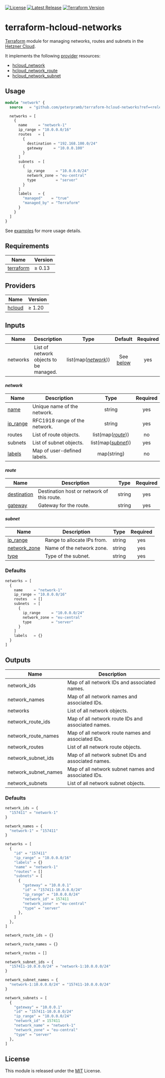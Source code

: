 [![License](https://img.shields.io/github/license/peterpramb/terraform-hcloud-networks)](https://github.com/peterpramb/terraform-hcloud-networks/blob/master/LICENSE)
[![Latest Release](https://img.shields.io/github/v/release/peterpramb/terraform-hcloud-networks?sort=semver)](https://github.com/peterpramb/terraform-hcloud-networks/releases/latest)
[![Terraform Version](https://img.shields.io/badge/terraform-%E2%89%A5%200.13.0-623ce4)](https://www.terraform.io)


# terraform-hcloud-networks

[Terraform](https://www.terraform.io) module for managing networks, routes and subnets in the [Hetzner Cloud](https://www.hetzner.com/cloud).

It implements the following [provider](#providers) resources:

- [hcloud_network](https://registry.terraform.io/providers/hetznercloud/hcloud/latest/docs/resources/network)
- [hcloud_network_route](https://registry.terraform.io/providers/hetznercloud/hcloud/latest/docs/resources/network_route)
- [hcloud_network_subnet](https://registry.terraform.io/providers/hetznercloud/hcloud/latest/docs/resources/network_subnet)


## Usage

```terraform
module "network" {
  source   = "github.com/peterpramb/terraform-hcloud-networks?ref=<release>"

  networks = [
    {
      name     = "network-1"
      ip_range = "10.0.0.0/16"
      routes   = [
        {
          destination = "192.168.100.0/24"
          gateway     = "10.0.0.100"
        }
      ]
      subnets  = [
        {
          ip_range     = "10.0.0.0/24"
          network_zone = "eu-central"
          type         = "server"
        }
      ]
      labels   = {
        "managed"    = "true"
        "managed_by" = "Terraform"
      }
    }
  ]
}
```

See [examples](https://github.com/peterpramb/terraform-hcloud-networks/blob/master/examples) for more usage details.


## Requirements

| Name | Version |
|------|---------|
| [terraform](https://www.terraform.io) | &ge; 0.13 |


## Providers

| Name | Version |
|------|---------|
| [hcloud](https://registry.terraform.io/providers/hetznercloud/hcloud) | &ge; 1.20 |


## Inputs

| Name | Description | Type | Default | Required |
|------|-------------|:----:|:-------:|:--------:|
| networks | List of network objects to be managed. | list(map([*network*](#network))) | See [below](#defaults) | yes |


#### *network*

| Name | Description | Type | Required |
|------|-------------|:----:|:--------:|
| [name](https://registry.terraform.io/providers/hetznercloud/hcloud/latest/docs/resources/network#name) | Unique name of the network. | string | yes |
| [ip\_range](https://registry.terraform.io/providers/hetznercloud/hcloud/latest/docs/resources/network#ip_range) | RFC1918 range of the network. | string | yes |
| routes | List of route objects. | list(map([*route*](#route))) | no |
| subnets | List of subnet objects. | list(map([*subnet*](#subnet))) | yes |
| [labels](https://registry.terraform.io/providers/hetznercloud/hcloud/latest/docs/resources/network#labels) | Map of user-defined labels. | map(string) | no |


#### *route*

| Name | Description | Type | Required |
|------|-------------|:----:|:--------:|
| [destination](https://registry.terraform.io/providers/hetznercloud/hcloud/latest/docs/resources/network_route#destination) | Destination host or network of this route. | string | yes |
| [gateway](https://registry.terraform.io/providers/hetznercloud/hcloud/latest/docs/resources/network_route#gateway) | Gateway for the route. | string | yes |


#### *subnet*

| Name | Description | Type | Required |
|------|-------------|:----:|:--------:|
| [ip_range](https://registry.terraform.io/providers/hetznercloud/hcloud/latest/docs/resources/network_subnet#ip_range) | Range to allocate IPs from. | string | yes |
| [network\_zone](https://registry.terraform.io/providers/hetznercloud/hcloud/latest/docs/resources/network_subnet#network_zone) | Name of the network zone. | string | yes |
| [type](https://registry.terraform.io/providers/hetznercloud/hcloud/latest/docs/resources/network_subnet#type) | Type of the subnet. | string | yes |


### Defaults

```terraform
networks = [
  {
    name     = "network-1"
    ip_range = "10.0.0.0/16"
    routes   = []
    subnets  = [
      {
        ip_range     = "10.0.0.0/24"
        network_zone = "eu-central"
        type         = "server"
      }
    ]
    labels   = {}
  }
]
```


## Outputs

| Name | Description |
|------|-------------|
| network\_ids | Map of all network IDs and associated names. |
| network\_names | Map of all network names and associated IDs. |
| networks | List of all network objects. |
| network\_route\_ids | Map of all network route IDs and associated names. |
| network\_route\_names | Map of all network route names and associated IDs. |
| network\_routes | List of all network route objects. |
| network\_subnet\_ids | Map of all network subnet IDs and associated names. |
| network\_subnet\_names | Map of all network subnet names and associated IDs. |
| network\_subnets | List of all network subnet objects. |


### Defaults

```terraform
network_ids = {
  "157411" = "network-1"
}

network_names = {
  "network-1" = "157411"
}

networks = [
  {
    "id" = "157411"
    "ip_range" = "10.0.0.0/16"
    "labels" = {}
    "name" = "network-1"
    "routes" = []
    "subnets" = [
      {
        "gateway" = "10.0.0.1"
        "id" = "157411-10.0.0.0/24"
        "ip_range" = "10.0.0.0/24"
        "network_id" = 157411
        "network_zone" = "eu-central"
        "type" = "server"
      },
    ]
  },
]

network_route_ids = {}

network_route_names = {}

network_routes = []

network_subnet_ids = {
  "157411-10.0.0.0/24" = "network-1:10.0.0.0/24"
}

network_subnet_names = {
  "network-1:10.0.0.0/24" = "157411-10.0.0.0/24"
}

network_subnets = [
  {
    "gateway" = "10.0.0.1"
    "id" = "157411-10.0.0.0/24"
    "ip_range" = "10.0.0.0/24"
    "network_id" = 157411
    "network_name" = "network-1"
    "network_zone" = "eu-central"
    "type" = "server"
  },
]
```


## License

This module is released under the [MIT](https://github.com/peterpramb/terraform-hcloud-networks/blob/master/LICENSE) License.
